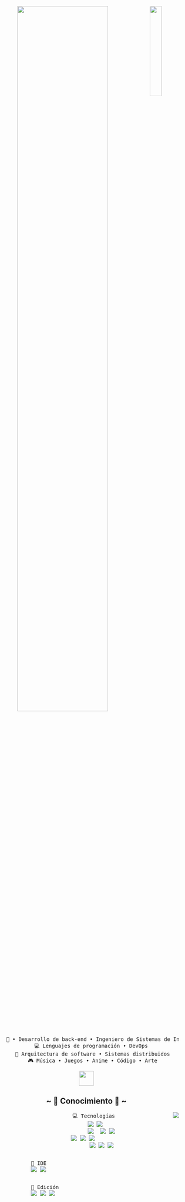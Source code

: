 <div align="center">
<img src="https://media.tenor.com/hW_mTYy_zS4AAAAi/gojo-satoru.gif" width="25%" align="right" />
<img src="https://readme-typing-svg.demolab.com?font=Fira+Code&duration=3000&pause=1&color=F7B153&center=falso&vCenter=falso&multiline=true&repeat=verdadero&random=falso&width=435&lines=Hola!+%E2%9C%8C%EF%B8%8F+Bienvenido+a+mi+;perfil+de+GitHub" width="70%" />
<!-- Esta es la pagina de la letra: https://readme-typing-svg.demolab.com/demo/?duration=3000&pause=1&color=F7B153&center=falso&vCenter=falso&multiline=true&repeat=verdadero&random=falso&lines=Hola!+%E2%9C%8C%EF%B8%8F+Bienvenido+a+mi+;perfil+de+GitHub+ -->
    
<br><br>
<pre>
    💼 • Desarrollo de back-end • Ingeniero de Sistemas de Información 
    💻 Lenguajes de programación • DevOps 
    📖 Arquitectura de software • Sistemas distribuidos
    🎮 Música • Juegos • Anime • Código • Arte
</pre>
<img src="https://raw.githubusercontent.com/innng/innng/master/assets/kyubey.gif" height="40" />
<br>

<h2 align="center">            ~ 📇 Conocimiento 📇 ~</h2>

<p>
  <div align="center">
    <img src="https://c.tenor.com/j5X2eG66ze0AAAAC/tenor.gif" align="right">
  </div>
</div>
<div>
    <p align="center">
        <pre align="center">
        💻 Tecnologías 
        <img src = "https://img.shields.io/badge/kotlin-A32EEF?style=for-the-badge&logo=kotlin&logoColor=white"/> <img src="https://img.shields.io/badge/C%23-%20black%20?style=for-the-badge&logo=cplusplus&logoColor=white"/>
            <img src="https://img.shields.io/badge/java-009eff?style=for-the-badge&logo=unacademy&logoColor=white"/>  <img src="https://img.shields.io/badge/typescript-black?style=for-the-badge&logo=typescript&logoColor=2861cd"/> <img src="https://img.shields.io/badge/html-ff7800?style=for-the-badge&logo=html5&logoColor=white"/>
 <img src="https://img.shields.io/badge/css3%20-%231572B6.svg?&style=for-the-badge&logo=css3&logoColor=white"/> <img src="https://img.shields.io/badge/node.js%20-%2343853D.svg?&style=for-the-badge&logo=node.js&logoColor=white"/> <img src="https://img.shields.io/badge/javascript%20-%23323330.svg?&style=for-the-badge&logo=javascript&logoColor=%23F7DF1E"/> 
            <img src="https://img.shields.io/badge/git%20-%23F05033.svg?&style=for-the-badge&logo=git&logoColor=white"/> <img src="https://img.shields.io/badge/github-black?style=for-the-badge&logo=github&logoColor=white"/> <img src="https://img.shields.io/badge/unity-black?style=for-the-badge&logo=unity&logoColor=white"/>
        </pre>
        <pre>
            🤖 IDE
            <img src="https://img.shields.io/badge/intellijidea-black?style=for-the-badge&logo=intellijidea&logoColor=017CFD"/> <img src="https://img.shields.io/badge/Android%20Studio-%20black%20?style=for-the-badge&logo=androidstudio&logoColor=54f677"/> 
        </pre>
        <pre>
            🎨 Edición 
            <img src="https://img.shields.io/badge/figma-black?style=for-the-badge&logo=figma&logoColor=red"/> <img src="https://img.shields.io/badge/photoshop-black?style=for-the-badge&logo=adobephotoshop&logoColor=00aaff"/> <img src="https://img.shields.io/badge/premierepro-black?style=for-the-badge&logo=adobepremierepro&logoColor=422aef">
        </pre>
        <br>
        <br><br>
</p>
<br>
</div>
